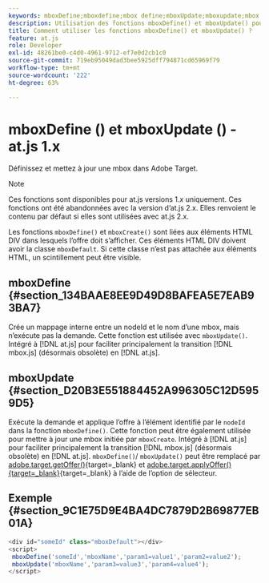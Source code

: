 ```yaml
---
keywords: mboxDefine;mboxdefine;mbox define;mboxUpdate;mboxupdate;mbox update;at.js;fonctions;fonction
description: Utilisation des fonctions mboxDefine() et mboxUpdate() pour l’Adobe [!DNL Target] Bibliothèque JavaScript at.js pour définir ou mettre à jour une mbox. (at.js 1.x)
title: Comment utiliser les fonctions mboxDefine() et mboxUpdate() ?
feature: at.js
role: Developer
exl-id: 48261be0-c4d0-4961-9712-ef7e0d2cb1c0
source-git-commit: 719eb95049dad3bee5925dff794871cd65969f79
workflow-type: tm+mt
source-wordcount: '222'
ht-degree: 63%

---
```


# mboxDefine () et mboxUpdate () - at.js 1.x

Définissez et mettez à jour une mbox dans Adobe Target.

>[!NOTE]
>
>Ces fonctions sont disponibles pour at.js versions 1.*x* uniquement. Ces fonctions ont été abandonnées avec la version d’at.js 2.x. Elles renvoient le contenu par défaut si elles sont utilisées avec at.js 2.x.

Les fonctions `mboxDefine()` et `mboxCreate()` sont liées aux éléments HTML DIV dans lesquels l’offre doit s’afficher. Ces éléments HTML DIV doivent avoir la classe `mboxDefault`. Si cette classe n’est pas attachée aux éléments HTML, un scintillement peut être visible.

## mboxDefine {#section_134BAAE8EE9D49D8BAFEA5E7EAB93BA7}

Crée un mappage interne entre un nodeId et le nom d’une mbox, mais n’exécute pas la demande. Cette fonction est utilisée avec `mboxUpdate()`. Intégré à [!DNL at.js] pour faciliter principalement la transition [!DNL mbox.js] (désormais obsolète) en [!DNL at.js].

## mboxUpdate {#section_D20B3E551884452A996305C12D5959D5}

Exécute la demande et applique l’offre à l’élément identifié par le `nodeId` dans la fonction `mboxDefine()`. Cette fonction peut être également utilisée pour mettre à jour une mbox initiée par `mboxCreate`. Intégré à [!DNL at.js] pour faciliter principalement la transition [!DNL mbox.js] (désormais obsolète) en [!DNL at.js]. `mboxDefine()`/ `mboxUpdate()` peut être remplacé par [adobe.target.getOffer()](https://developer.adobe.com/target/implement/client-side/atjs/atjs-functions/adobe-target-getoffer/){target=_blank} et [adobe.target.applyOffer(){target=_blank}](https://developer.adobe.com/target/implement/client-side/atjs/atjs-functions/adobe-target-applyoffer/){target=_blank} à l’aide de l’option de sélecteur.

## Exemple {#section_9C1E75D9E4BA4DC7879D2B69877EB01A}

```javascript
<div id="someId" class="mboxDefault"></div> 
<script> 
 mboxDefine('someId','mboxName','param1=value1','param2=value2'); 
 mboxUpdate('mboxName','param3=value3','param4=value4'); 
</script>
```
